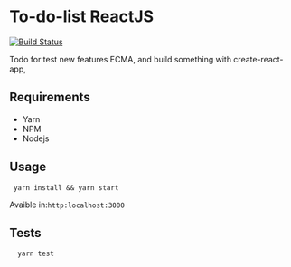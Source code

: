 # To-do-list ReactJS

[![Build Status](https://travis-ci.org/IgorVieira/todo-reactjs.svg?branch=master)](https://travis-ci.org/IgorVieira/todo-reactjs)

Todo for test new features ECMA, and build something with 
create-react-app, 

## Requirements
 - Yarn 
 - NPM
 - Nodejs

## Usage

```
 yarn install && yarn start
```

Avaible in:`http:localhost:3000`

## Tests

```
  yarn test
```